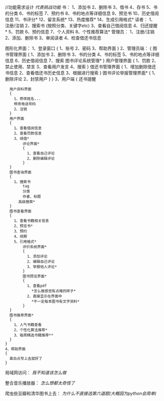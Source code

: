 //功能需求设计 *代表挑战功能*
书：
    1、添加书
    2、删除书
    3、借书
    4、存书
    5、书的分类
    6、书的标签
    7、预约书
    8、书的地点等详细信息
    9、预览书
    10、历史借阅信息
    11、书评分*
    12、留言系统*
    13、热度推荐*
    14、生成引用格式*
读者：
    1、注册/注销
    2、搜索书 (按照分类、关键字etc)
    3、查看自己借阅信息
    4、归还提醒*
    5、罚款
    6、预约信息
    7、个人资料
    8、个性推荐算法*
管理员：
    1、注册/注销
    2、添加、删除书
    3、审阅读者
    4、检查借还书信息


图形化界面：
    1、登录窗口
    {
      1、账号
      2、密码
      3、帮助界面
    }
    2、管理员端：
    {
      图书管理界面
      {
        1、添加书
        2、删除书
        3、书的分类
        4、书的标签
        5、书的地点等详细信息
        6、历史借阅信息
        7、搜索
          图书评论系统管理*
      }
      用户管理界面
      {
        1、罚款
        2、禁止使用、禁言
        3、查看用户发言
        4、搜索
      }
      借还书管理界面
      {
        1、增加删除借还书信息
        2、查看借还书历史信息
        3、根据进行搜索
      }
      图书评论举报管理界面*
      {
          1、删除评论
          2、封禁用户
      }
    }
    3、用户端
    {
      还书提醒

      用户资料界面
      {
        1、修改姓名...
        修改电话号码
        2、注销
      }
      用户界面
      {
        1、查看借阅信息
        2、查看罚款信息
        3、续借*
            评论界面*
            {
              1、查看自己评论
              2、删除编辑评论
            }
      }
      图书查询界面
      {
        1、搜索书
            tag
            分类
            作者、标题
          高级搜索*
      }
      图书查看界面
      {
        1、查看书籍相关信息
        2、预览书*
        3、预约
        4、续期
        5、引用格式*
            评价系统界面*
            {
              1、添加评论
              2、编辑自己评论
              3、举报他人评论*
            }
            图书预览界面*
            {
              1、查看pdf
                *怎么做感觉有点难的样子*
              2、直接显示在界面中
                *不一定每本图书有文字资料*
            }
      }
      图书推荐界面*
      {
        1、人气书籍查看
        2、个性化算法推荐*
        3、每周精选书籍推荐**
      }
    }
    4、帮助界面
    {
      直白点写上去就好了
    }

局域网访问：
  *我不知道该怎么做*

整合音乐播放器：
 *怎么想都太奇怪了*

爬虫些豆瓣和清华图书上去：
*为什么不直接选第六道题(大概因为python会简单)*
